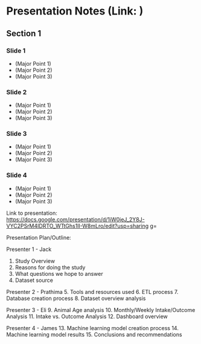 # Presentation Notes (Link: )

## Section 1

### Slide 1
* (Major Point 1)
* (Major Point 2)
* (Major Point 3)

### Slide 2
* (Major Point 1)
* (Major Point 2)
* (Major Point 3)

### Slide 3
* (Major Point 1)
* (Major Point 2)
* (Major Point 3)

### Slide 4
* (Major Point 1)
* (Major Point 2)
* (Major Point 3)


Link to presentation: https://docs.google.com/presentation/d/1iW0jeJ_2Y8J-VYC2PSrM4IDRTO_WTtGhs1lI-W8mLro/edit?usp=sharing g=

Presentation Plan/Outline:

Presenter 1 - Jack
1. Study Overview
2. Reasons for doing the study
3. What questions we hope to answer
4. Dataset source

Presenter 2 - Prathima
5. Tools and resources used
6. ETL process
7. Database creation process
8. Dataset overview analysis

Presenter 3 - Eli
9. Animal Age analysis
10. Monthly/Weekly Intake/Outcome Analysis
11. Intake vs. Outcome Analysis
12. Dashboard overview

Presenter 4 - James
13. Machine learning model creation process
14. Machine learning model results
15. Conclusions and recommendations

